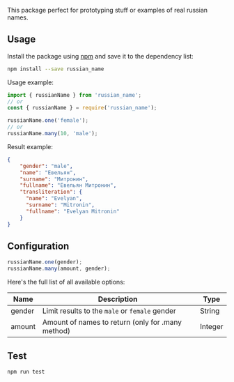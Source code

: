 This package perfect for prototyping stuff or examples of real russian names.

## Usage

Install the package using [npm](https://www.npmjs.com) and save it to the dependency list:

```bash
npm install --save russian_name
```

Usage example:

```js
import { russianName } from 'russian_name';
// or
const { russianName } = require('russian_name');

russianName.one('female');
// or
russianName.many(10, 'male');
```

Result example:

```json
{
    "gender": "male",
    "name": "Евельян",
    "surname": "Митронин",
    "fullname": "Евельян Митронин",
    "transliteration": {
      "name": "Evelyan",
      "surname": "Mitronin",
      "fullname": "Evelyan Mitronin"
    }
}

```

## Configuration

```js
russianName.one(gender); 
russianName.many(amount, gender);
```

Here's the full list of all available options:

| Name | Description | Type |
| ---- | ----------- | ---- |
| gender | Limit results to the `male` or `female` gender | String |
| amount | Amount of names to return (only for .many method) | Integer |

## Test

```bash
npm run test
```
